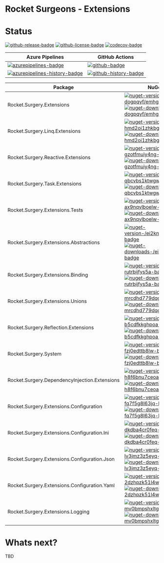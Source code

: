 # Rocket Surgeons - Extensions

# Status
<!-- badges -->
[![github-release-badge]][github-release]
[![github-license-badge]][github-license]
[![codecov-badge]][codecov]
<!-- badges -->

<!-- history badges -->
| Azure Pipelines | GitHub Actions |
| --------------- | -------------- |
| [![azurepipelines-badge]][azurepipelines] | [![github-badge]][github] |
| [![azurepipelines-history-badge]][azurepipelines-history] | [![github-history-badge]][github] |
<!-- history badges -->

<!-- nuget packages -->
| Package | NuGet |
| ------- | ----- |
| Rocket.Surgery.Extensions | [![nuget-version-dogpqyf/emhg-badge]![nuget-downloads-dogpqyf/emhg-badge]][nuget-dogpqyf/emhg] |
| Rocket.Surgery.Linq.Extensions | [![nuget-version-hmd2oi1zhkbg-badge]![nuget-downloads-hmd2oi1zhkbg-badge]][nuget-hmd2oi1zhkbg] |
| Rocket.Surgery.Reactive.Extensions | [![nuget-version-gzotfmuiy4ng-badge]![nuget-downloads-gzotfmuiy4ng-badge]][nuget-gzotfmuiy4ng] |
| Rocket.Surgery.Task.Extensions | [![nuget-version-qbcvbs1ktwgw-badge]![nuget-downloads-qbcvbs1ktwgw-badge]][nuget-qbcvbs1ktwgw] |
| Rocket.Surgery.Extensions.Tests | [![nuget-version-ax9nqylboelw-badge]![nuget-downloads-ax9nqylboelw-badge]][nuget-ax9nqylboelw] |
| Rocket.Surgery.Extensions.Abstractions | [![nuget-version-/ei2knddlveg-badge]![nuget-downloads-/ei2knddlveg-badge]][nuget-/ei2knddlveg] |
| Rocket.Surgery.Extensions.Binding | [![nuget-version-rutrbijfys5a-badge]![nuget-downloads-rutrbijfys5a-badge]][nuget-rutrbijfys5a] |
| Rocket.Surgery.Extensions.Unions | [![nuget-version-mrcdhd779dqg-badge]![nuget-downloads-mrcdhd779dqg-badge]][nuget-mrcdhd779dqg] |
| Rocket.Surgery.Reflection.Extensions | [![nuget-version-b5cdfkkghpoa-badge]![nuget-downloads-b5cdfkkghpoa-badge]][nuget-b5cdfkkghpoa] |
| Rocket.Surgery.System | [![nuget-version-fzj0edttb8lw-badge]![nuget-downloads-fzj0edttb8lw-badge]][nuget-fzj0edttb8lw] |
| Rocket.Surgery.DependencyInjection.Extensions | [![nuget-version-h8f6bnu7ceoa-badge]![nuget-downloads-h8f6bnu7ceoa-badge]][nuget-h8f6bnu7ceoa] |
| Rocket.Surgery.Extensions.Configuration | [![nuget-version-fq7f5g8l63jq-badge]![nuget-downloads-fq7f5g8l63jq-badge]][nuget-fq7f5g8l63jq] |
| Rocket.Surgery.Extensions.Configuration.Ini | [![nuget-version-dkdba4cr0feq-badge]![nuget-downloads-dkdba4cr0feq-badge]][nuget-dkdba4cr0feq] |
| Rocket.Surgery.Extensions.Configuration.Json | [![nuget-version-lv3jmz3z5eyq-badge]![nuget-downloads-lv3jmz3z5eyq-badge]][nuget-lv3jmz3z5eyq] |
| Rocket.Surgery.Extensions.Configuration.Yaml | [![nuget-version-2dzhpzk51l4w-badge]![nuget-downloads-2dzhpzk51l4w-badge]][nuget-2dzhpzk51l4w] |
| Rocket.Surgery.Extensions.Logging | [![nuget-version-mv0bmpshxltg-badge]![nuget-downloads-mv0bmpshxltg-badge]][nuget-mv0bmpshxltg] |
<!-- nuget packages -->

# Whats next?
TBD

<!-- generated references -->
[github-release]: https://github.com/RocketSurgeonsGuild/Extensions/releases/latest
[github-release-badge]: https://img.shields.io/github/release/RocketSurgeonsGuild/Extensions.svg?logo=github&style=flat "Latest Release"
[github-license]: https://github.com/RocketSurgeonsGuild/Extensions/blob/master/LICENSE
[github-license-badge]: https://img.shields.io/github/license/RocketSurgeonsGuild/Extensions.svg?style=flat "License"
[codecov]: https://codecov.io/gh/RocketSurgeonsGuild/Extensions
[codecov-badge]: https://img.shields.io/codecov/c/github/RocketSurgeonsGuild/Extensions.svg?color=E03997&label=codecov&logo=codecov&logoColor=E03997&style=flat "Code Coverage"
[azurepipelines]: https://rocketsurgeonsguild.visualstudio.com/Libraries/_build/latest?definitionId=8&branchName=master
[azurepipelines-badge]: https://img.shields.io/azure-devops/build/rocketsurgeonsguild/Libraries/8.svg?color=98C6FF&label=azure%20pipelines&logo=azuredevops&logoColor=98C6FF&style=flat "Azure Pipelines Status"
[azurepipelines-history]: https://rocketsurgeonsguild.visualstudio.com/Libraries/_build?definitionId=8&branchName=master
[azurepipelines-history-badge]: https://buildstats.info/azurepipelines/chart/rocketsurgeonsguild/Libraries/8?includeBuildsFromPullRequest=false "Azure Pipelines History"
[github]: https://github.com/RocketSurgeonsGuild/Extensions/actions?query=workflow%3Aci
[github-badge]: https://img.shields.io/github/workflow/status/RocketSurgeonsGuild/Extensions/ci.svg?label=github&logo=github&color=b845fc&logoColor=b845fc&style=flat "GitHub Actions Status"
[github-history-badge]: https://buildstats.info/github/chart/RocketSurgeonsGuild/Extensions?includeBuildsFromPullRequest=false "GitHub Actions History"
[nuget-dogpqyf/emhg]: https://www.nuget.org/packages/Rocket.Surgery.Extensions/
[nuget-version-dogpqyf/emhg-badge]: https://img.shields.io/nuget/v/Rocket.Surgery.Extensions.svg?color=004880&logo=nuget&style=flat-square "NuGet Version"
[nuget-downloads-dogpqyf/emhg-badge]: https://img.shields.io/nuget/dt/Rocket.Surgery.Extensions.svg?color=004880&logo=nuget&style=flat-square "NuGet Downloads"
[nuget-hmd2oi1zhkbg]: https://www.nuget.org/packages/Rocket.Surgery.Linq.Extensions/
[nuget-version-hmd2oi1zhkbg-badge]: https://img.shields.io/nuget/v/Rocket.Surgery.Linq.Extensions.svg?color=004880&logo=nuget&style=flat-square "NuGet Version"
[nuget-downloads-hmd2oi1zhkbg-badge]: https://img.shields.io/nuget/dt/Rocket.Surgery.Linq.Extensions.svg?color=004880&logo=nuget&style=flat-square "NuGet Downloads"
[nuget-gzotfmuiy4ng]: https://www.nuget.org/packages/Rocket.Surgery.Reactive.Extensions/
[nuget-version-gzotfmuiy4ng-badge]: https://img.shields.io/nuget/v/Rocket.Surgery.Reactive.Extensions.svg?color=004880&logo=nuget&style=flat-square "NuGet Version"
[nuget-downloads-gzotfmuiy4ng-badge]: https://img.shields.io/nuget/dt/Rocket.Surgery.Reactive.Extensions.svg?color=004880&logo=nuget&style=flat-square "NuGet Downloads"
[nuget-qbcvbs1ktwgw]: https://www.nuget.org/packages/Rocket.Surgery.Task.Extensions/
[nuget-version-qbcvbs1ktwgw-badge]: https://img.shields.io/nuget/v/Rocket.Surgery.Task.Extensions.svg?color=004880&logo=nuget&style=flat-square "NuGet Version"
[nuget-downloads-qbcvbs1ktwgw-badge]: https://img.shields.io/nuget/dt/Rocket.Surgery.Task.Extensions.svg?color=004880&logo=nuget&style=flat-square "NuGet Downloads"
[nuget-ax9nqylboelw]: https://www.nuget.org/packages/Rocket.Surgery.Extensions.Tests/
[nuget-version-ax9nqylboelw-badge]: https://img.shields.io/nuget/v/Rocket.Surgery.Extensions.Tests.svg?color=004880&logo=nuget&style=flat-square "NuGet Version"
[nuget-downloads-ax9nqylboelw-badge]: https://img.shields.io/nuget/dt/Rocket.Surgery.Extensions.Tests.svg?color=004880&logo=nuget&style=flat-square "NuGet Downloads"
[nuget-/ei2knddlveg]: https://www.nuget.org/packages/Rocket.Surgery.Extensions.Abstractions/
[nuget-version-/ei2knddlveg-badge]: https://img.shields.io/nuget/v/Rocket.Surgery.Extensions.Abstractions.svg?color=004880&logo=nuget&style=flat-square "NuGet Version"
[nuget-downloads-/ei2knddlveg-badge]: https://img.shields.io/nuget/dt/Rocket.Surgery.Extensions.Abstractions.svg?color=004880&logo=nuget&style=flat-square "NuGet Downloads"
[nuget-rutrbijfys5a]: https://www.nuget.org/packages/Rocket.Surgery.Extensions.Binding/
[nuget-version-rutrbijfys5a-badge]: https://img.shields.io/nuget/v/Rocket.Surgery.Extensions.Binding.svg?color=004880&logo=nuget&style=flat-square "NuGet Version"
[nuget-downloads-rutrbijfys5a-badge]: https://img.shields.io/nuget/dt/Rocket.Surgery.Extensions.Binding.svg?color=004880&logo=nuget&style=flat-square "NuGet Downloads"
[nuget-mrcdhd779dqg]: https://www.nuget.org/packages/Rocket.Surgery.Extensions.Unions/
[nuget-version-mrcdhd779dqg-badge]: https://img.shields.io/nuget/v/Rocket.Surgery.Extensions.Unions.svg?color=004880&logo=nuget&style=flat-square "NuGet Version"
[nuget-downloads-mrcdhd779dqg-badge]: https://img.shields.io/nuget/dt/Rocket.Surgery.Extensions.Unions.svg?color=004880&logo=nuget&style=flat-square "NuGet Downloads"
[nuget-b5cdfkkghpoa]: https://www.nuget.org/packages/Rocket.Surgery.Reflection.Extensions/
[nuget-version-b5cdfkkghpoa-badge]: https://img.shields.io/nuget/v/Rocket.Surgery.Reflection.Extensions.svg?color=004880&logo=nuget&style=flat-square "NuGet Version"
[nuget-downloads-b5cdfkkghpoa-badge]: https://img.shields.io/nuget/dt/Rocket.Surgery.Reflection.Extensions.svg?color=004880&logo=nuget&style=flat-square "NuGet Downloads"
[nuget-fzj0edttb8lw]: https://www.nuget.org/packages/Rocket.Surgery.System/
[nuget-version-fzj0edttb8lw-badge]: https://img.shields.io/nuget/v/Rocket.Surgery.System.svg?color=004880&logo=nuget&style=flat-square "NuGet Version"
[nuget-downloads-fzj0edttb8lw-badge]: https://img.shields.io/nuget/dt/Rocket.Surgery.System.svg?color=004880&logo=nuget&style=flat-square "NuGet Downloads"
[nuget-h8f6bnu7ceoa]: https://www.nuget.org/packages/Rocket.Surgery.DependencyInjection.Extensions/
[nuget-version-h8f6bnu7ceoa-badge]: https://img.shields.io/nuget/v/Rocket.Surgery.DependencyInjection.Extensions.svg?color=004880&logo=nuget&style=flat-square "NuGet Version"
[nuget-downloads-h8f6bnu7ceoa-badge]: https://img.shields.io/nuget/dt/Rocket.Surgery.DependencyInjection.Extensions.svg?color=004880&logo=nuget&style=flat-square "NuGet Downloads"
[nuget-fq7f5g8l63jq]: https://www.nuget.org/packages/Rocket.Surgery.Extensions.Configuration/
[nuget-version-fq7f5g8l63jq-badge]: https://img.shields.io/nuget/v/Rocket.Surgery.Extensions.Configuration.svg?color=004880&logo=nuget&style=flat-square "NuGet Version"
[nuget-downloads-fq7f5g8l63jq-badge]: https://img.shields.io/nuget/dt/Rocket.Surgery.Extensions.Configuration.svg?color=004880&logo=nuget&style=flat-square "NuGet Downloads"
[nuget-dkdba4cr0feq]: https://www.nuget.org/packages/Rocket.Surgery.Extensions.Configuration.Ini/
[nuget-version-dkdba4cr0feq-badge]: https://img.shields.io/nuget/v/Rocket.Surgery.Extensions.Configuration.Ini.svg?color=004880&logo=nuget&style=flat-square "NuGet Version"
[nuget-downloads-dkdba4cr0feq-badge]: https://img.shields.io/nuget/dt/Rocket.Surgery.Extensions.Configuration.Ini.svg?color=004880&logo=nuget&style=flat-square "NuGet Downloads"
[nuget-lv3jmz3z5eyq]: https://www.nuget.org/packages/Rocket.Surgery.Extensions.Configuration.Json/
[nuget-version-lv3jmz3z5eyq-badge]: https://img.shields.io/nuget/v/Rocket.Surgery.Extensions.Configuration.Json.svg?color=004880&logo=nuget&style=flat-square "NuGet Version"
[nuget-downloads-lv3jmz3z5eyq-badge]: https://img.shields.io/nuget/dt/Rocket.Surgery.Extensions.Configuration.Json.svg?color=004880&logo=nuget&style=flat-square "NuGet Downloads"
[nuget-2dzhpzk51l4w]: https://www.nuget.org/packages/Rocket.Surgery.Extensions.Configuration.Yaml/
[nuget-version-2dzhpzk51l4w-badge]: https://img.shields.io/nuget/v/Rocket.Surgery.Extensions.Configuration.Yaml.svg?color=004880&logo=nuget&style=flat-square "NuGet Version"
[nuget-downloads-2dzhpzk51l4w-badge]: https://img.shields.io/nuget/dt/Rocket.Surgery.Extensions.Configuration.Yaml.svg?color=004880&logo=nuget&style=flat-square "NuGet Downloads"
[nuget-mv0bmpshxltg]: https://www.nuget.org/packages/Rocket.Surgery.Extensions.Logging/
[nuget-version-mv0bmpshxltg-badge]: https://img.shields.io/nuget/v/Rocket.Surgery.Extensions.Logging.svg?color=004880&logo=nuget&style=flat-square "NuGet Version"
[nuget-downloads-mv0bmpshxltg-badge]: https://img.shields.io/nuget/dt/Rocket.Surgery.Extensions.Logging.svg?color=004880&logo=nuget&style=flat-square "NuGet Downloads"
<!-- generated references -->

<!-- nuke-data
github:
  owner: RocketSurgeonsGuild
  repository: Extensions
azurepipelines:
  account: rocketsurgeonsguild
  teamproject: Libraries
  builddefinition: 8
-->